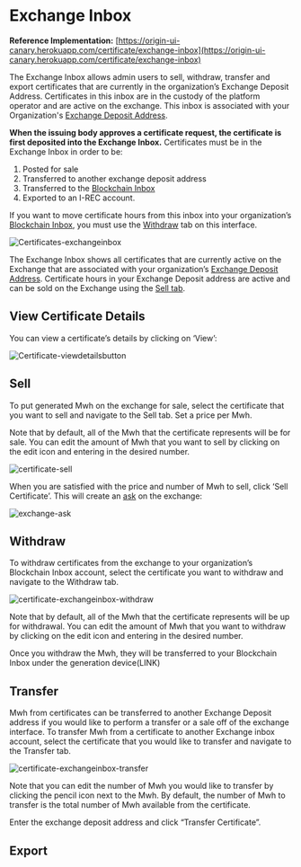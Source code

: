 # Exchange Inbox
**Reference Implementation:** [https://origin-ui-canary.herokuapp.com/certificate/exchange-inbox](https://origin-ui-canary.herokuapp.com/certificate/exchange-inbox)  

The Exchange Inbox allows admin users to sell, withdraw, transfer and export certificates that are currently in the organization’s Exchange Deposit Address.  Certificates in this inbox are in the custody of the platform operator and are active on the exchange. This inbox is associated with your Organization's [Exchange Deposit Address](../user-guide-reg-onboarding.md#exchange-deposit-address).   

**When the issuing body approves a certificate request, the certificate is first deposited into the Exchange Inbox.** Certificates must be in the Exchange Inbox in order to be:  

1. Posted for sale
2. Transferred to another exchange deposit address
3. Transferred to the [Blockchain Inbox](./blockchain-inbox.md)
4. Exported to an I-REC account. 

If you want to move certificate hours from this inbox into your organization’s [Blockchain Inbox](./blockchain-inbox.md), you must use the [Withdraw](#withdraw) tab on this interface. 

![Certificates-exchangeinbox](images/certificates/certificates-exchangeinbox.png)  

The Exchange Inbox shows all certificates that are currently active on the Exchange that are associated with your organization’s [Exchange Deposit Address](../user-guide-reg-onboarding.md#exchange-deposit-address). Certificate hours in your Exchange Deposit address are active and can be sold on the Exchange using the [Sell tab](#sell).

## View Certificate Details

You can view a certificate’s details by clicking on ‘View’:

![Certificate-viewdetailsbutton](images/certificates/certificate-viewdetailsbutton.png)

## Sell 

To put generated Mwh on the exchange for sale, select the certificate that you want to sell and navigate to the Sell tab. Set a price per Mwh. 

Note that by default, all of the Mwh that the certificate represents will be for sale. You can edit the amount of Mwh that you want to sell by clicking on the edit icon and entering in the desired number. 

![certificate-sell](images/certificates/certificate-sell.png)

When you are satisfied with the price and number of Mwh to sell, click ‘Sell Certificate’. This will create an [ask](../user-guide-glossary.md#ask) on the exchange:

![exchange-ask](images/certificates/exchange-ask.png)

## Withdraw

To withdraw certificates from the exchange to your organization’s Blockchain Inbox account, select the certificate you want to withdraw and navigate to the Withdraw tab.  

![certificate-exchangeinbox-withdraw](images/certificates/certificate-exchangeinbox-withdraw.png)

Note that by default, all of the Mwh that the certificate represents will be up for withdrawal. You can edit the amount of Mwh that you want to withdraw by clicking on the edit icon and entering in the desired number.   

Once you withdraw the Mwh, they  will be transferred to your Blockchain Inbox under the generation device(LINK)

## Transfer

Mwh from certificates can be transferred to another Exchange Deposit address if you would like to perform a transfer or a sale off of the exchange interface. To transfer Mwh from a certificate to another Exchange inbox account, select the certificate that you would like to transfer and navigate to the Transfer tab. 

![certificate-exchangeinbox-transfer](images/certificates/certificate-exchangeinbox-transfer.png)

Note that you can edit the number of Mwh you would like to transfer by clicking the pencil icon next to the Mwh. By default, the number of Mwh to transfer is the total number of Mwh available from the certificate. 

Enter the exchange deposit address and click “Transfer Certificate”. 

## Export














